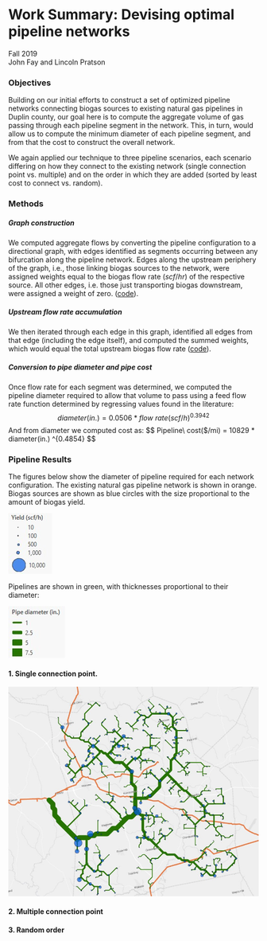 # Work Summary: Devising optimal pipeline networks

Fall 2019<br>John Fay and Lincoln Pratson

### Objectives

Building on our initial efforts to construct a set of optimized pipeline networks connecting biogas sources to existing natural gas pipelines in Duplin county, our goal here is to compute the aggregate volume of gas passing through each pipeline segment in the network. This, in turn, would allow us to compute the minimum diameter of each pipeline segment, and from that the cost to construct the overall network.  

We again applied our technique to three pipeline scenarios, each scenario differing on how they connect to the existing network (single connection point vs. multiple) and on the order in which they are added (sorted by least cost to connect vs. random). 

### Methods

##### Graph construction

We computed aggregate flows by converting the pipeline configuration to a directional graph, with edges identified as segments occurring between any bifurcation along the pipeline network. Edges along the upstream periphery of the graph, i.e., those linking biogas sources to the network, were assigned weights equal to the biogas flow rate ($scf/hr$) of the respective source. All other edges, i.e. those just transporting biogas downstream, were assigned a weight of zero. ([code](https://github.com/johnpfay/BioGas_optimization/blob/master/scripts/LCP-pipeline-to-edgelist.ipynb)). 

##### Upstream flow rate accumulation

We then iterated through each edge in this graph, identified all edges from that edge (including the edge itself), and computed the summed weights, which would equal the total upstream biogas flow rate ([code](https://github.com/johnpfay/BioGas_optimization/blob/master/scripts/EdgeList-to-Pipewidths.ipynb)).

##### Conversion to pipe diameter and pipe cost

Once flow rate for each segment was determined, we computed the pipeline diameter required to allow that volume to pass using a feed flow rate function determined by regressing values found in the literature: 
$$
diameter(in.)  = 0.0506 * flow\ rate(scf/h)^{0.3942}
$$
And from diameter we computed cost as: 
$$
Pipeline\ cost($/mi) = 10829 * diameter(in.) ^{0.4854}
$$


### Pipeline Results

The figures below show the diameter of pipeline required for each network configuration. The existing natural gas pipeline network is shown in orange. Biogas sources are shown as blue circles with the size proportional to the amount of biogas yield.

![biogas source](WorkSummary_Sept2019.assets\BiogasSource_key.jpg)

Pipelines are shown in green, with thicknesses proportional to their diameter:

![pipe diameter](WorkSummary_Sept2019.assets\PipeDiameter_key.jpg)



#### 1. Single connection point.

<img src=".\WorkSummary_Sept2019.assets\SingleConnect.jpg" alt="SingleConnect" style="zoom:75%;" />

#### 2. Multiple connection point



#### 3. Random order